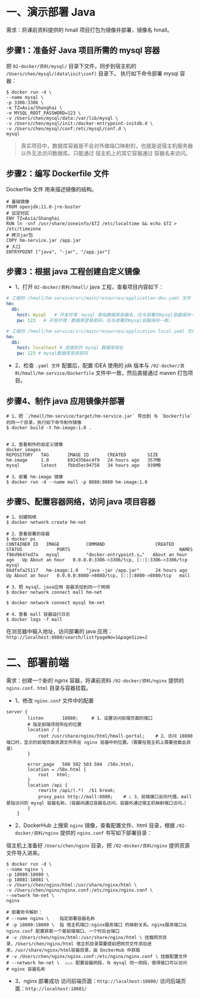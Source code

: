 # 一、演示部署 Java
需求：将课前资料提供的 hmall 项目打包为镜像并部署，镜像名 hmall。

## 步骤1：准备好 Java 项目所需的 mysql 容器

把 `02-docker/资料/mysql/` 目录下文件，同步到宿主机的 `/Users/chen/mysql/(data\init\conf)` 目录下。
执行如下命令部署 mysql 容器：

```shell
$ docker run -d \
--name mysql \
-p 3306:3306 \
-e TZ=Asia/Shanghai \
-e MYSQL_ROOT_PASSWORD=123 \
-v /Users/chen/mysql/data:/var/lib/mysql \
-v /Users/chen/mysql/init:/docker-entrypoint-initdb.d \
-v /Users/chen/mysql/conf:/etc/mysql/conf.d \
mysql
```

> 真实项目中，数据库容器是不会对外做端口映射的，也就是说宿主机服务器以外无法访问数据库。只能通过 宿主机上的其它容器通过 容器名来访问。

## 步骤2：编写 Dockerfile 文件
Dockerfile 文件 用来描述镜像的结构。
```
# 基础镜像
FROM openjdk:11.0-jre-buster
# 设定时区
ENV TZ=Asia/Shanghai
RUN ln -snf /usr/share/zoneinfo/$TZ /etc/localtime && echo $TZ > /etc/timezone
# 拷贝jar包
COPY hm-service.jar /app.jar
# 入口
ENTRYPOINT ["java", "-jar", "/app.jar"]
```

## 步骤3：根据 java 工程创建自定义镜像
* 1、打开 `02-docker/资料/hmall/` java 工程，查看项目内容如下：

```yaml
# 工程的 /hmall/hm-service/src/main/resources/application-dev.yaml 文件 配置的是开发环境使用的变量
hm:
  db:
    host: mysql   # 开发环境：mysql 是指数据库容器名，应与部署的mysql容器保持一致。
    pw: 123   # 开发环境：数据库登录密码，应与部署的mysql容器保持一致。
```

```yaml
# 工程的 /hmall/hm-service/src/main/resources/application-local.yaml 文件 配置的是本地测试环境的变量
hm:
  db:
    host: localhost # 连接到的 mysql 数据库地址
    pw: 123 # mysql数据库登录密码
```

* 2、检查 `.yaml 文件` 配置后，配置 IDEA 使用的 jdk 版本与 `/02-docker/资料/hmall/hm-service/Dockerfile` 文件中一致，然后直接通过 maven 打包项目。

## 步骤4、制作 java 应用镜像并部署

```shell
# 1、把 `/hmall/hm-service/target/hm-service.jar` 导出到 与 `Dockerfile` 的同一个目录，执行如下命令制作镜像
$ docker build -t hm-image:1.0 .


# 2、查看制作的自定义镜像
docker images
REPOSITORY   TAG       IMAGE ID       CREATED        SIZE
hm-image     1.0       b924356ec4f9   24 hours ago   357MB
mysql        latest    fbbd5ec94758   34 hours ago   939MB

# 3、部署 hm-image 镜像
$ docker run -d --name mall -p 8080:8080 hm-image:1.0
```

## 步骤5、配置容器网络，访问 java 项目容器

```shell
# 1、创建网络
$ docker network create hm-net

# 2、查看部署的容器
$ docker ps 
CONTAINER ID   IMAGE          COMMAND                   CREATED             STATUS             PORTS                                         NAMES
f86d9647ed7a   mysql          "docker-entrypoint.s…"   About an hour ago   Up About an hour   0.0.0.0:3306->3306/tcp, [::]:3306->3306/tcp   mysql
66dfafa25117   hm-image:1.0   "java -jar /app.jar"      24 hours ago        Up About an hour   0.0.0.0:8080->8080/tcp, [::]:8080->8080/tcp   mall

# 3、把 mysql、java应用 容器添加到同一个网络
$ docker network connect mall hm-net
 
$ docker network connect mysql hm-net

# 4、查看 mall 容器运行日志
$ docker logs -f mall
```

在浏览器中输入地址，访问部署的 java 应用：`http://localhost:8080/search/list?pageNo=1&pageSize=2`

# 二、部署前端
需求：创建一个新的 nginx 容器，将课前资料 `/02-docker/资料/nginx` 提供的 `nginx.conf、html` 目录与容器挂载。

* 1、修改 `nginx.conf` 文件中的配置
```
server {
        listen       18080;     # 1、设置访问前端页面的端口
        # 指定前端项目所在的位置
        location / {
            root /usr/share/nginx/html/hmall-portal;    # 2、访问 18080 端口时，显示的前端页面资源文件所在 nginx 容器中的位置。（需要在宿主机上需要挂载此目录）
        }

        error_page   500 502 503 504  /50x.html;
        location = /50x.html {
            root   html;
        }
        location /api {
            rewrite /api/(.*)  /$1 break;
            proxy_pass http://mall:8080;    # ⚠️ 3、前端接口反向代理。mall 是指访问的 mysql 容器名称。（容器间通过容器名访问，容器外通过宿主机映射端口访问。）
        }
    }
```

* 2、DockerHub 上搜索 `nginx` 镜像，查看配置文件、html 目录，根据 `/02-docker/资料/nginx` 提供的 `nginx.conf` 书写如下部署目录：

宿主机上准备好 `/Users/chen/nginx` 目录，把 `/02-docker/资料/nginx` 提供资源文件导入进来。

```shell
$ docker run -d \
--name nginx \
-p 18080:18080 \
-p 18081:18081 \
-v /Users/chen/nginx/html:/usr/share/nginx/html \
-v /Users/chen/nginx/nginx.conf:/etc/nginx/nginx.conf \
--network hm-net \
nginx

# 部署命令解析：
# --name nginx \    指定部署容器名称
# -p 18080:18080 \  指 宿主机端口:nginx服务端口 的映射关系。nginx服务端口从 nginx.conf 配置获取一个是前端端口、一个时后台端口
# -v /Users/chen/nginx/html:/usr/share/nginx/html \ 挂载网页目录，/Users/chen/nginx/html 宿主机目录需要提前把网页文件添加进来，/usr/share/nginx/html容器目录，由 DockerHub 中获取
# -v /Users/chen/nginx/nginx.conf:/etc/nginx/nginx.conf \ 挂载配置文件
# --network hm-net \  ⚠️⚠️⚠️ 配置容器网段，与 mysql 同一网段，使得接口可以访问
# nginx 容器名称
```

* 3、nginx 部署成功
访问前端页面：`http://localhost:18080/`
访问后端页面：`http://localhost:18081/`



